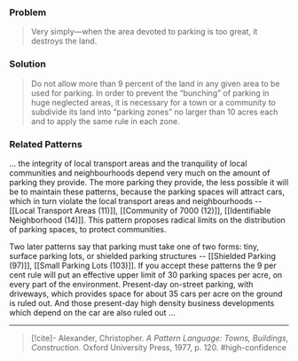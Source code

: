 ### Problem
>Very simply—when the area devoted to parking is too great, it destroys the land.

### Solution
>Do not allow more than 9 percent of the land in any given area to be used for parking. In order to prevent the “bunching” of parking in huge neglected areas, it is necessary for a town or a community to subdivide its land into “parking zones” no larger than 10 acres each and to apply the same rule in each zone.

### Related Patterns
... the integrity of local transport areas and the tranquility of local communities and neighbourhoods depend very much on the amount of parking they provide. The more parking they provide, the less possible it will be to maintain these patterns, because the parking spaces will attract cars, which in turn violate the local transport areas and neighbourhoods -- [[Local Transport Areas (11)]], [[Community of 7000 (12)]], [[Identifiable Neighborhood (14)]]. This pattern proposes radical limits on the distribution of parking spaces, to protect communities.

Two later patterns say that parking must take one of two forms: tiny, surface parking lots, or shielded parking structures -- [[Shielded Parking (97)]], [[Small Parking Lots (103)]]. If you accept these patterns the 9 per cent rule will put an effective upper limit of 30 parking spaces per acre, on every part of the environment. Present-day on-street parking, with driveways, which provides space for about 35 cars per acre on the ground is ruled out. And those present-day high density business developments which depend on the car are also ruled out ...

---
> [!cite]- Alexander, Christopher. _A Pattern Language: Towns, Buildings, Construction_. Oxford University Press, 1977, p. 120.
> #high-confidence 